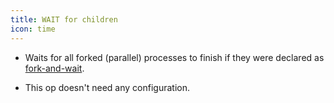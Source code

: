 ```yaml
---
title: WAIT for children
icon: time
---
```


* Waits for all forked (parallel) processes to finish if they were 
declared as [fork-and-wait](rules/forking). 

* This op doesn't need any configuration.

